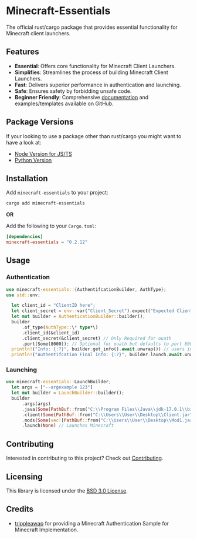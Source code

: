 # Minecraft-Essentials

The official rust/cargo package that provides essential functionality for Minecraft client launchers.

## Features

- **Essential**: Offers core functionality for Minecraft Client Launchers.
- **Simplifies**: Streamlines the process of building Minecraft Client Launchers.
- **Fast**: Delivers superior performance in authentication and launching.
- **Safe**: Ensures safety by forbidding unsafe code.
- **Beginner Friendly**: Comprehensive [documentation][Docs] and examples/templates available on GitHub.

## Package Versions
If your looking to use a package other than rust/cargo you might want to have a look at:

- [Node Version for JS/TS][Node]
- [Python Version][Python]

## Installation

Add `minecraft-essentials` to your project:

```sh
cargo add minecraft-essentials
```

**OR**

Add the following to your `Cargo.toml`:

```toml
[dependencies]
minecraft-essentials = "0.2.12"
```

## Usage

### Authentication
```rust
use minecraft-essentials::{AuthentifcationBuilder, AuthType};
use std::env;

  let client_id = "ClientID here";
  let client_secret = env::var("Client_Secret").expect("Expected Client Secret.");
  let mut builder = AuthenticationBuilder::builder();
  builder
      .of_type(AuthType::\* type*\)
      .client_id(&client_id)
      .client_secret(&client_secret) // Only Required for ouath
      .port(Some(8000)); // Optional for ouath but defaults to port 8000
  println!("Info: {:?}", builder.get_info().await.unwrap()) // users info 
  println!("Authentifcation Final Info: {:?}", builder.launch.await.unwrap()) // for your launcher.
```

### Launching
```rust
use minecraft-essentials::LaunchBuilder;
  let args = ["--argexample 123"] 
  let mut builder = LaunchBuilder::builder();
  builder
      .args(args)
      .java(Some(PathBuf::from("C:\\Program Files\\Java\\jdk-17.0.1\\bin\\java.exe"))) // Custom Java Path for custom java
      .client(Some(PathBuf::from("C:\\Users\\User\\Desktop\\Client.jar"))) // Minecraft Client Path for custom client
      .mods(Some(vec![PathBuf::from("C:\\Users\\User\\Desktop\\Mod1.jar"), PathBuf::from("C:\\Users\\User\\Desktop\\Mod2.jar")])) // Custom Mods Path for custom mods (Optional)
      .launch(None) // Launches Minecraft
```

## Contributing

Interested in contributing to this project? Check out [Contributing](./contributing.md).

## Licensing

This library is licensed under the [BSD 3.0 License](./LICENSE).

## Credits

- [trippleawap](https://github.com/trippleawap) for providing a Minecraft Authentication Sample for Minecraft Implementation.


<!-- Links -->

[Docs]: https://docs.rs/minecraft-Essentials
[Node]: https://github.com/minecraft-essentials/Node
[Python]: https://github.com/minecraft-essentials/Python
[Roadmap]: https://github.com/orgs/minecraft-essentials/projects/1